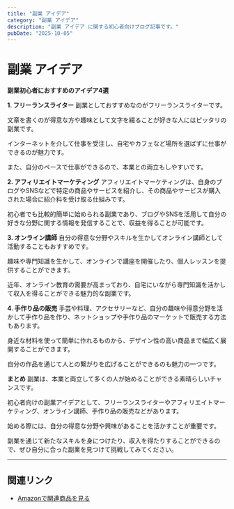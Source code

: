 ```yaml
---
title: "副業 アイデア"
category: "副業 アイデア"
description: "副業 アイデア に関する初心者向けブログ記事です。"
pubDate: "2025-10-05"
---
```


# 副業 アイデア

**副業初心者におすすめのアイデア4選**

**1. フリーランスライター**
副業としておすすめなのがフリーランスライターです。

文章を書くのが得意な方や趣味として文字を綴ることが好きな人にはピッタリの副業です。

インターネットを介して仕事を受注し、自宅やカフェなど場所を選ばずに仕事ができるのが魅力です。

また、自分のペースで仕事ができるので、本業との両立もしやすいです。



**2. アフィリエイトマーケティング**
アフィリエイトマーケティングは、自身のブログやSNSなどで特定の商品やサービスを紹介し、その商品やサービスが購入された場合に紹介料を受け取る仕組みです。

初心者でも比較的簡単に始められる副業であり、ブログやSNSを活用して自分の好きな分野に関する情報を発信することで、収益を得ることが可能です。



**3. オンライン講師**
自分の得意な分野やスキルを生かしてオンライン講師として活動することもおすすめです。

趣味や専門知識を生かして、オンラインで講座を開催したり、個人レッスンを提供することができます。

近年、オンライン教育の需要が高まっており、自宅にいながら専門知識を活かして収入を得ることができる魅力的な副業です。



**4. 手作り品の販売**
手芸や料理、アクセサリーなど、自分の趣味や得意分野を活かして手作り品を作り、ネットショップや手作り品のマーケットで販売する方法もあります。

身近な材料を使って簡単に作れるものから、デザイン性の高い商品まで幅広く展開することができます。

自分の作品を通じて人との繋がりを広げることができるのも魅力の一つです。



**まとめ**
副業は、本業と両立して多くの人が始めることができる素晴らしいチャンスです。

初心者向けの副業アイデアとして、フリーランスライターやアフィリエイトマーケティング、オンライン講師、手作り品の販売などがあります。

始める際には、自分の得意な分野や興味があることを活かすことが重要です。

副業を通じて新たなスキルを身につけたり、収入を得たりすることができるので、ぜひ自分に合った副業を見つけて挑戦してみてください。



---

## 関連リンク

- [Amazonで関連商品を見る](https://www.amazon.co.jp/s?k=%E5%89%AF%E6%A5%AD+%E3%82%A2%E3%82%A4%E3%83%87%E3%82%A2&tag=autowritehubai-22)
